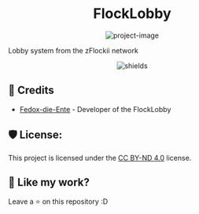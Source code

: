 <h1 align="center" id="title">FlockLobby</h1>

<p align="center"><img src="https://socialify.git.ci/zFlockiiDE/flocklobby/image?font=Jost&forks=1&issues=1&language=1&name=1&owner=1&pattern=Brick%20Wall&stargazers=1&theme=Dark" alt="project-image"></p>
<p id="description">Lobby system from the zFlockii network</p>

<p align="center"><img src="https://img.shields.io/badge/license-CC_BY_ND_4.0-green" alt="shields"></p>

<h2>🤵 Credits</h2>

- [Fedox-die-Ente](https://github.com/Fedox-die-Ente) - Developer of the FlockLobby

<h2>🛡️ License:</h2>

This project is licensed under the [CC BY-ND 4.0](LICENSE.md) license.

<h2>💖 Like my work?</h2>

Leave a ⭐ on this repository :D